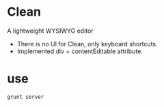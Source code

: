 Clean
=====

A lightweight WYSIWYG editor

- There is no UI for Clean, only keyboard shortcuts.
- Implemented div + contentEditable attribute.

use
===
```
grunt server
```